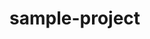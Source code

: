 # sample-project

<!-- Security scan triggered at 2025-09-01 20:16:28 -->

<!-- Security scan triggered at 2025-09-09 05:53:18 -->